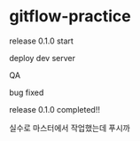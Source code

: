 # gitflow-practice

release 0.1.0 start

deploy dev server

QA

bug fixed

release 0.1.0 completed!!

실수로 마스터에서 작업했는데 푸시까
